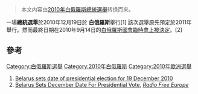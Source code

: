 > 本文内容由[2010年白俄羅斯總統選舉](https://zh.wikipedia.org/wiki/2010年白俄羅斯總統選舉)转换而来。


一場**總統選舉**於2010年12月19日於 **白俄羅斯**舉行\[1\] 該次選舉原先預定於2011年舉行。然而最終日期在2010年9月14日的[白俄羅斯國會臨時會上被決定](https://zh.wikipedia.org/wiki/白俄羅斯國會 "wikilink")。\[2\]

## 參考

[Category:白俄羅斯選舉](https://zh.wikipedia.org/wiki/Category:白俄羅斯選舉 "wikilink") [Category:2010年白俄羅斯](https://zh.wikipedia.org/wiki/Category:2010年白俄羅斯 "wikilink") [Category:2010年歐洲選舉](https://zh.wikipedia.org/wiki/Category:2010年歐洲選舉 "wikilink")

1.  [Belarus sets date of presidential election for 19 December 2010](http://news.belta.by/en/main_news?id=580390)
2.  [Belarus Sets December Date For Presidential Vote](http://www.rferl.org/content/Belarus_Sets_Presidential_Election_For_December_19/2157182.html), *[Radio Free Europe](https://zh.wikipedia.org/wiki/Radio_Free_Europe "wikilink")*